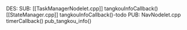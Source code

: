 DES:
SUB:
	[[TaskManagerNodelet.cpp]]
		tangkouInfoCallback()
	[[StateManager.cpp]]
		tangkouInfoCallback()-todo
PUB:
	NavNodelet.cpp
		timerCallback()
			pub_tangkou_info()